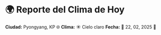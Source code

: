 # 🌍 Reporte del Clima de Hoy

**Ciudad:** Pyongyang, KP 🌐
**Clima:** ☀️ Cielo claro
**Fecha:** 📅 22, 02, 2025 🚀

